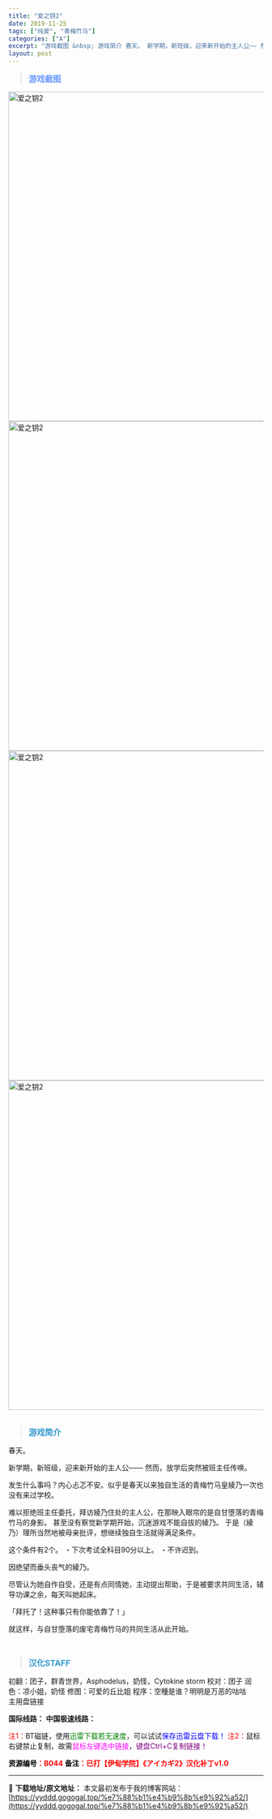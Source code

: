 ```yaml
---
title: "爱之钥2"
date: 2019-11-25
tags: ["纯爱", "青梅竹马"]
categories: ["A"]
excerpt: "游戏截图 &nbsp; 游戏简介 春天。 新学期，新班级，迎来新开始的主人公—— 然而，放学后突然被班主任传唤。 发生什么事吗？内心忐忑不安。似乎是春天以来独自生活的青梅竹马皇綾乃一次也没有来过学校。 难以拒绝班主任委托，拜访綾乃住处的主人公，在那映入眼帘的是自甘堕落的青梅竹马的身影。 甚至没有察觉&hellip;"
layout: post
---
```


<div>
<blockquote><b><span style="font-size: 12pt; color: #6699ff;">游戏截图</span></b></blockquote>
<div><img title="点击放大" src="https://yyddd.gogogal.top/wp-content/uploads/2025/04/20250412_67fa18c3082c5.webp" alt="爱之钥2" width="650" /></div>
<div><img title="点击放大" src="https://yyddd.gogogal.top/wp-content/uploads/2025/04/20250412_67fa18c462763.webp" alt="爱之钥2" width="650" /></div>
<div><img title="点击放大" src="https://yyddd.gogogal.top/wp-content/uploads/2025/04/20250412_67fa18c5e5283.webp" alt="爱之钥2" width="650" /></div>
<div><img title="点击放大" src="https://yyddd.gogogal.top/wp-content/uploads/2025/04/20250412_67fa18c74cfc5.webp" alt="爱之钥2" width="650" /></div>
&nbsp;
<blockquote><b><span style="font-size: 12pt; color: #3399cc;">游戏简介</span></b></blockquote>
<div>

春天。

新学期，新班级，迎来新开始的主人公——
然而，放学后突然被班主任传唤。

发生什么事吗？内心忐忑不安。似乎是春天以来独自生活的青梅竹马皇綾乃一次也没有来过学校。

难以拒绝班主任委托，拜访綾乃住处的主人公，在那映入眼帘的是自甘堕落的青梅竹马的身影。
甚至没有察觉新学期开始，沉迷游戏不能自拔的綾乃。
于是（綾乃）理所当然地被母亲批评，想继续独自生活就得满足条件。

这个条件有2个。
・下次考试全科目90分以上。
・不许迟到。

因绝望而垂头丧气的綾乃。

尽管认为她自作自受，还是有点同情她，主动提出帮助，于是被要求共同生活，辅导功课之余，每天叫她起床。

「拜托了！这种事只有你能依靠了！」

就这样，与自甘堕落的废宅青梅竹马的共同生活从此开始。

</div>
&nbsp;
<blockquote><b><span style="font-size: 12pt; color: #3399cc;">汉化STAFF</span></b></blockquote>
<div>初翻：团子，群青世界，Asphodelus，奶怪，Cytokine storm
校对：团子
润色：凉小姐，奶怪
修图：可爱的丘比姐
程序：空種是谁？明明是万恶的咕咕</div>
</div>
<div class="panel panel-primary">
<div class="panel-heading">主用盘链接</div>
<div class="panel-body">

<b>国际线路：</b>
<b>中国极速线路：</b>


<span style="color: #ff0000;">注1：</span>BT磁链，使用<span style="color: #008000;">迅雷下载若无速度</span>，可以试试<span style="color: #0000ff;">保存迅雷云盘下载！</span>
<span style="color: #ff0000;">注2：</span>鼠标右键禁止复制，故需<span style="color: #ff00ff;">鼠标左键选中链接</span>，<span style="color: #800080;">键盘Ctrl+C复制链接！</span>

</div>
<div class="panel-footer"><span style="color: #ff0000;"><b><span style="color: #000000;">资源编号</span>：B044</b></span>
<span style="color: #ff0000;"><b><span style="color: #000000;">备注</span>：已打【伊甸学院】《アイカギ2》汉化补丁v1.0</b></span></div>
</div>

---
📖 **下载地址/原文地址：** 本文最初发布于我的博客网站：[https://yyddd.gogogal.top/%e7%88%b1%e4%b9%8b%e9%92%a52/](https://yyddd.gogogal.top/%e7%88%b1%e4%b9%8b%e9%92%a52/)
